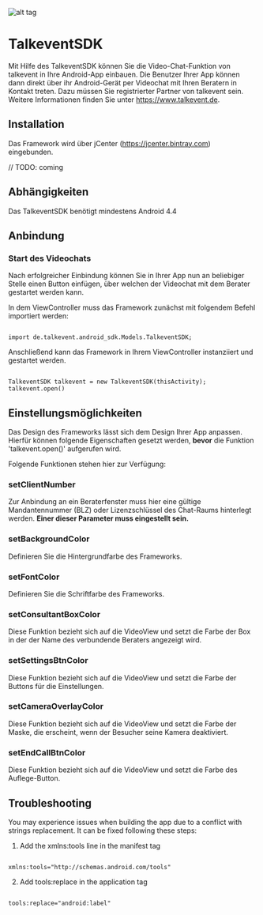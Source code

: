 ![alt tag](http://www.talkevent.de/wp-content/uploads/2015/07/talkevent_altern_logo_noclaim.png)

# TalkeventSDK

Mit Hilfe des TalkeventSDK können Sie die Video-Chat-Funktion von talkevent in Ihre Android-App einbauen. Die Benutzer Ihrer App können dann direkt über ihr Android-Gerät per Videochat mit Ihren Beratern in Kontakt treten.
Dazu müssen Sie registrierter Partner von talkevent sein. Weitere Informationen finden Sie unter https://www.talkevent.de.

## Installation

Das Framework wird über jCenter (https://jcenter.bintray.com) eingebunden.

// TODO: coming


## Abhängigkeiten

Das TalkeventSDK benötigt mindestens Android 4.4

## Anbindung 



### Start des Videochats

Nach erfolgreicher Einbindung können Sie in Ihrer App nun an beliebiger Stelle einen Button einfügen, über welchen der Videochat mit dem Berater gestartet werden kann. 

In dem ViewController muss das Framework zunächst mit folgendem Befehl importiert werden:

<code>
import de.talkevent.android_sdk.Models.TalkeventSDK;
</code>

Anschließend kann das Framework in Ihrem ViewController instanziiert und gestartet werden.

<pre><code>
TalkeventSDK talkevent = new TalkeventSDK(thisActivity);
talkevent.open()
</code></pre>


## Einstellungsmöglichkeiten

Das Design des Frameworks lässt sich dem Design Ihrer App anpassen. Hierfür können folgende Eigenschaften gesetzt werden, <b>bevor</b> die Funktion 'talkevent.open()' aufgerufen wird.

Folgende Funktionen stehen hier zur Verfügung:

### setClientNumber

Zur Anbindung an ein Beraterfenster muss hier eine gültige Mandantennummer (BLZ) oder Lizenzschlüssel des Chat-Raums hinterlegt werden.
<b>Einer dieser Parameter muss eingestellt sein.</b>

### setBackgroundColor

Definieren Sie die Hintergrundfarbe des Frameworks.

### setFontColor

Definieren Sie die Schriftfarbe des Frameworks.

### setConsultantBoxColor

Diese Funktion bezieht sich auf die VideoView und setzt die Farbe der Box in der der Name des verbundende Beraters angezeigt wird.

### setSettingsBtnColor

Diese Funktion bezieht sich auf die VideoView und setzt die Farbe der Buttons für die Einstellungen.

### setCameraOverlayColor

Diese Funktion bezieht sich auf die VideoView und setzt die Farbe der Maske, die erscheint, wenn der Besucher seine Kamera deaktiviert.

### setEndCallBtnColor

Diese Funktion bezieht sich auf die VideoView und setzt die Farbe des Auflege-Button.

## Troubleshooting

You may experience issues when building the app due to a conflict with strings replacement. It can be fixed following these steps:

1. Add the xmlns:tools line in the manifest tag

<code>
xmlns:tools="http://schemas.android.com/tools"
</code>

2. Add tools:replace in the application tag

<code>
tools:replace="android:label"
</code>

